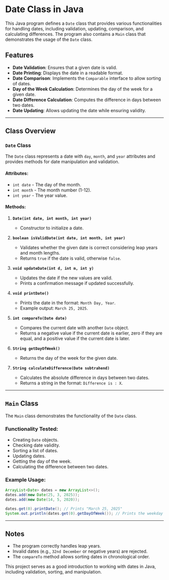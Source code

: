 # Date Class in Java

This Java program defines a `Date` class that provides various functionalities for handling dates, including validation, updating, comparison, and calculating differences. The program also contains a `Main` class that demonstrates the usage of the `Date` class.

## Features
- **Date Validation**: Ensures that a given date is valid.
- **Date Printing**: Displays the date in a readable format.
- **Date Comparison**: Implements the `Comparable` interface to allow sorting of dates.
- **Day of the Week Calculation**: Determines the day of the week for a given date.
- **Date Difference Calculation**: Computes the difference in days between two dates.
- **Date Updating**: Allows updating the date while ensuring validity.

---

## Class Overview

### `Date` Class
The `Date` class represents a date with `day`, `month`, and `year` attributes and provides methods for date manipulation and validation.

#### **Attributes:**
- `int date` - The day of the month.
- `int month` - The month number (1-12).
- `int year` - The year value.

#### **Methods:**
1. **`Date(int date, int month, int year)`**
   - Constructor to initialize a date.

2. **`boolean isValidDate(int date, int month, int year)`**
   - Validates whether the given date is correct considering leap years and month lengths.
   - Returns `true` if the date is valid, otherwise `false`.

3. **`void updateDate(int d, int m, int y)`**
   - Updates the date if the new values are valid.
   - Prints a confirmation message if updated successfully.

4. **`void printDate()`**
   - Prints the date in the format: `Month Day, Year`.
   - Example output: `March 25, 2025`.

5. **`int compareTo(Date date)`**
   - Compares the current date with another `Date` object.
   - Returns a negative value if the current date is earlier, zero if they are equal, and a positive value if the current date is later.

6. **`String getDayOfWeek()`**
   - Returns the day of the week for the given date.

7. **`String calculateDifference(Date subtrahend)`**
   - Calculates the absolute difference in days between two dates.
   - Returns a string in the format: `Difference is : X`.

---

## `Main` Class
The `Main` class demonstrates the functionality of the `Date` class.

### **Functionality Tested:**
- Creating `Date` objects.
- Checking date validity.
- Sorting a list of dates.
- Updating dates.
- Getting the day of the week.
- Calculating the difference between two dates.

### **Example Usage:**
```java
ArrayList<Date> dates = new ArrayList<>();
dates.add(new Date(25, 3, 2025));
dates.add(new Date(14, 5, 2020));

dates.get(0).printDate(); // Prints "March 25, 2025"
System.out.println(dates.get(0).getDayOfWeek()); // Prints the weekday
```

---

## Notes
- The program correctly handles leap years.
- Invalid dates (e.g., `32nd December` or negative years) are rejected.
- The `compareTo` method allows sorting dates in chronological order.

This project serves as a good introduction to working with dates in Java, including validation, sorting, and manipulation.
